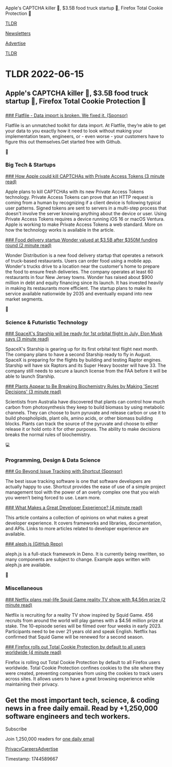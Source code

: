 Apple's CAPTCHA killer 🤖, $3.5B food truck startup 🚚, Firefox Total Cookie Protection 🦊

[TLDR](/)

[Newsletters](/newsletters)

[Advertise](https://advertise.tldr.tech/)

[TLDR](/)

# TLDR 2022-06-15

## Apple's CAPTCHA killer 🤖, $3.5B food truck startup 🚚, Firefox Total Cookie Protection 🦊

### 

[### Flatfile - Data import is broken. We fixed it. (Sponsor)](https://vpdae.com/redirect/xlq0z5793a7074mixj5a0jzzqh2)

Flatfile is an unmatched toolkit for data import. At Flatfile, they’re able to get your data to you exactly how it need to look without making your implementation team, engineers, or - even worse - your customers have to figure this out themselves.Get started free with Github.

📱

### Big Tech & Startups

[### How Apple could kill CAPTCHAs with Private Access Tokens (3 minute read)](https://appleinsider.com/articles/22/06/14/how-apple-could-kill-captchas-with-private-access-tokens?utm_source=tldrnewsletter)

Apple plans to kill CAPTCHAs with its new Private Access Tokens technology. Private Access Tokens can prove that an HTTP request is coming from a human by recognizing if a client device is following typical user patterns. Signed tokens are sent to servers in a multi-step process that doesn't involve the server knowing anything about the device or user. Using Private Access Tokens requires a device running iOS 16 or macOS Ventura. Apple is working to make Private Access Tokens a web standard. More on how the technology works is available in the article.

[### Food delivery startup Wonder valued at $3.5B after $350M funding round (2 minute read)](https://siliconangle.com/2022/06/14/report-food-delivery-startup-wonder-valued-3-5b-350m-funding-round/)

Wonder Distribution is a new food delivery startup that operates a network of truck-based restaurants. Users can order food using a mobile app. Wonder's trucks drive to a location near the customer's home to prepare the food to ensure fresh deliveries. The company operates at least 60 restaurants in four New Jersey towns. Wonder has raised about $900 million in debt and equity financing since its launch. It has invested heavily in making its restaurants more efficient. The startup plans to make its service available nationwide by 2035 and eventually expand into new market segments.

🚀

### Science & Futuristic Technology

[### SpaceX's Starship will be ready for 1st orbital flight in July, Elon Musk says (3 minute read)](https://www.space.com/spacex-starship-ready-orbital-flight-july-elon-musk?utm_source=tldrnewsletter)

SpaceX's Starship is gearing up for its first orbital test flight next month. The company plans to have a second Starship ready to fly in August. SpaceX is preparing for the flights by building and testing Raptor engines. Starship will have six Raptors and its Super Heavy booster will have 33. The company still needs to secure a launch license from the FAA before it will be able to launch Starship.

[### Plants Appear to Be Breaking Biochemistry Rules by Making 'Secret Decisions' (3 minute read)](https://www.sciencealert.com/plants-are-making-decisions-about-how-much-carbon-to-release-breaking-biochemistry-rules?utm_source=tldrnewsletter)

Scientists from Australia have discovered that plants can control how much carbon from photosynthesis they keep to build biomass by using metabolic channels. They can choose to burn pyruvate and release carbon or use it to build phospholipids, plant oils, amino acids, or other biomass building blocks. Plants can track the source of the pyruvate and choose to either release it or hold onto it for other purposes. The ability to make decisions breaks the normal rules of biochemistry.

💻

### Programming, Design & Data Science

[### Go Beyond Issue Tracking with Shortcut (Sponsor)](https://shortcut.com/?utm_source=tldr&amp;utm_medium=spon_nl&amp;utm_campaign=prospecting&amp;utm_content=issuetrack)

The best issue tracking software is one that software developers are actually happy to use. Shortcut provides the ease of use of a simple project management tool with the power of an overly complex one that you wish you weren’t being forced to use. Learn more.

[### What Makes a Great Developer Experience? (4 minute read)](https://leerob.io/blog/developer-experience-examples?utm_source=tldrnewsletter)

This article contains a collection of opinions on what makes a great developer experience. It covers frameworks and libraries, documentation, and APIs. Links to more articles related to developer experience are available.

[### aleph.js (GitHub Repo)](https://github.com/alephjs/aleph.js?utm_source=tldrnewsletter)

aleph.js is a full-stack framework in Deno. It is currently being rewritten, so many components are subject to change. Example apps written with aleph.js are available.

🎁

### Miscellaneous

[### Netflix plans real-life Squid Game reality TV show with $4.56m prize (2 minute read)](https://www.bbc.com/news/business-61793204)

Netflix is recruiting for a reality TV show inspired by Squid Game. 456 recruits from around the world will play games with a $4.56 million prize at stake. The 10-episode series will be filmed over four weeks in early 2023. Participants need to be over 21 years old and speak English. Netflix has confirmed that Squid Game will be renewed for a second season.

[### Firefox rolls out Total Cookie Protection by default to all users worldwide (4 minute read)](https://blog.mozilla.org/en/products/firefox/firefox-rolls-out-total-cookie-protection-by-default-to-all-users-worldwide/?utm_source=tldrnewsletter)

Firefox is rolling out Total Cookie Protection by default to all Firefox users worldwide. Total Cookie Protection confines cookies to the site where they were created, preventing companies from using the cookies to track users across sites. It allows users to have a great browsing experience while maintaining their privacy.

## Get the most important tech, science, & coding news in a free daily email. Read by +1,250,000 software engineers and tech workers.

Subscribe

Join 1,250,000 readers for [one daily email](/api/latest/tech)

[Privacy](/privacy)[Careers](https://jobs.ashbyhq.com/tldr.tech)[Advertise](/tech/advertise)

Timestamp: 1744589667